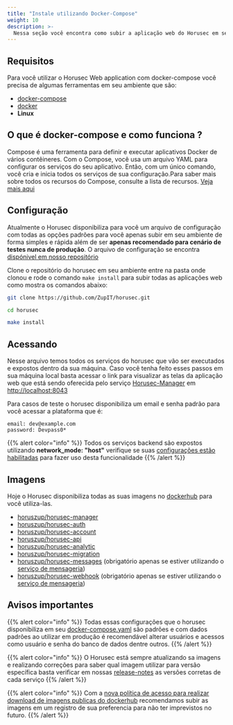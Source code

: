 ```yaml
---
title: "Instale utilizando Docker-Compose"
weight: 10
description: >-
  Nessa seção você encontra como subir a aplicação web do Horusec em seu ambiente usando docker-compose
---
```



## **Requisitos**
Para você utilizar o Horusec Web application com docker-compose você precisa de algumas ferramentas em seu ambiente que são:
* [docker-compose](https://docs.docker.com/compose/install/)
* [docker](https://docs.docker.com/get-docker/)
* **Linux**

## **O que é docker-compose e como funciona ?**
Compose é uma ferramenta para definir e executar aplicativos Docker de vários contêineres. Com o Compose, você usa um arquivo YAML para configurar os serviços do seu aplicativo. Então, com um único comando, você cria e inicia todos os serviços de sua configuração.Para saber mais sobre todos os recursos do Compose, consulte a lista de recursos. [Veja mais aqui](https://docs.docker.com/compose/)

## **Configuração**
Atualmente o Horusec disponibiliza para você um arquivo de configuração com todas as opções padrões para você apenas subir em seu ambiente de forma simples e rápida além de ser **apenas recomendado para cenário de testes nunca de produção**. O arquivo de configuração se encontra [dispónivel em nosso repositório](https://github.com/ZupIT/horusec/blob/master/deployments/docker-compose.yaml)

Clone o repositório do horusec em seu ambiente entre na pasta onde clonou e rode o comando `make install` para subir todas as aplicações web como mostra os comandos abaixo:
```bash
git clone https://github.com/ZupIT/horusec.git

cd horusec

make install
```


## **Acessando**
Nesse arquivo temos todos os serviços do horusec que vão ser executados e expostos dentro da sua máquina.
Caso você tenha feito esses passos em sua máquina local basta acessar o link para visualizar as telas da aplicação web que está sendo oferecida pelo serviço [Horusec-Manager](/docs/pt-br/web/services/manager) em [http://localhost:8043](http://localhost:8043)

Para casos de teste o horusec disponibiliza um email e senha padrão para você acessar a plataforma que é:
```text
email: dev@example.com
password: Devpass0*
```

{{% alert color="info" %}}
Todos os serviços backend são expostos utilizando **network_mode: "host"** verifique se suas [configurações estão habilitadas](https://docs.docker.com/network/host/) para fazer uso desta funcionalidade
{{% /alert %}}

## **Imagens**
Hoje o Horusec disponibiliza todas as suas imagens no [dockerhub](https://hub.docker.com/u/horuszup) para você utiliza-las.

* [horuszup/horusec-manager](https://hub.docker.com/r/horuszup/horusec-manager)
* [horuszup/horusec-auth](https://hub.docker.com/r/horuszup/horusec-auth)
* [horuszup/horusec-account](https://hub.docker.com/r/horuszup/horusec-account)
* [horuszup/horusec-api](https://hub.docker.com/r/horuszup/horusec-api)
* [horuszup/horusec-analytic](https://hub.docker.com/r/horuszup/horusec-analytic)
* [horuszup/horusec-migration](https://hub.docker.com/r/horuszup/horusec-migration)
* [horuszup/horusec-messages](https://hub.docker.com/r/horuszup/horusec-messages) (obrigatório apenas se estiver utilizando o [serviço de mensageria](/docs/pt-br/tutorials/how-to-enable-disable-messaging-service))
* [horuszup/horusec-webhook](https://hub.docker.com/r/horuszup/horusec-webhook) (obrigatório apenas se estiver utilizando o [serviço de mensageria](/docs/pt-br/tutorials/how-to-enable-disable-messaging-service))

## **Avisos importantes**

{{% alert color="info" %}}
Todas essas configurações que o horusec disponibiliza em seu [docker-compose.yaml](https://github.com/ZupIT/horusec/blob/master/deployments/docker-compose.yaml) são padrões e com dados padrões ao utilizar em produção é recomendável alterar usuários e acessos como usuário e senha do banco de dados dentre outros.
{{% /alert %}}

{{% alert color="info" %}}
O Horusec está sempre atualizando sa imagens e realizando correções para saber qual imagem utilizar para versão específica basta verificar em nossas [release-notes](https://github.com/ZupIT/horusec/releases) as versões corretas de cada serviço
{{% /alert %}}

{{% alert color="info" %}}
Com a [nova política de acesso para realizar download de imagens publicas do dockerhub](https://docs.docker.com/docker-hub/download-rate-limit/) recomendamos subir as imagens em um registro de sua preferencia para não ter imprevistos no futuro.
{{% /alert %}}
